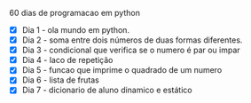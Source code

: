 60 dias de programacao em python
- [x] Dia 1 - ola mundo em python.
- [x] Dia 2 - soma entre dois números de duas formas diferentes.
- [x] Dia 3 - condicional que verifica se o numero é par ou impar
- [x] Dia 4 - laco de repetição
- [x] Dia 5 - funcao que imprime o quadrado de um numero
- [x] Dia 6 - lista de frutas
- [x] Dia 7 - dicionario de aluno dinamico e estático